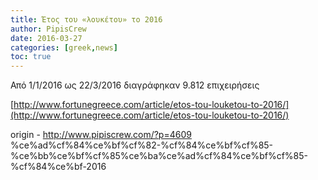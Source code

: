 ```yaml
---
title: Έτος του «λουκέτου» το 2016
author: PipisCrew
date: 2016-03-27
categories: [greek,news]
toc: true
---
```


Από 1/1/2016 ως 22/3/2016 διαγράφηκαν 9.812 επιχειρήσεις

[http://www.fortunegreece.com/article/etos-tou-louketou-to-2016/](http://www.fortunegreece.com/article/etos-tou-louketou-to-2016/)

origin - http://www.pipiscrew.com/?p=4609 %ce%ad%cf%84%ce%bf%cf%82-%cf%84%ce%bf%cf%85-%ce%bb%ce%bf%cf%85%ce%ba%ce%ad%cf%84%ce%bf%cf%85-%cf%84%ce%bf-2016